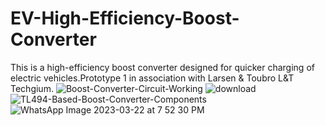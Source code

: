 # EV-High-Efficiency-Boost-Converter
This is a high-efficiency boost converter designed for quicker charging of electric vehicles.Prototype 1 in association with Larsen & Toubro L&T Techgium.
![Boost-Converter-Circuit-Working](https://user-images.githubusercontent.com/111580618/226979398-f04e8eb6-013f-420a-ab61-8d3738ff4b15.jpg)
![download](https://user-images.githubusercontent.com/111580618/226979513-51eaad23-66f9-48d1-86f5-8cbab17be940.png)
![TL494-Based-Boost-Converter-Components](https://user-images.githubusercontent.com/111580618/226979525-a8d2bd97-4c92-445d-9404-ed48fe042d4f.jpg)
![WhatsApp Image 2023-03-22 at 7 52 30 PM](https://user-images.githubusercontent.com/111580618/226979334-05cfb4ab-f90f-41be-b5b6-dd028a8bc40d.jpeg)

